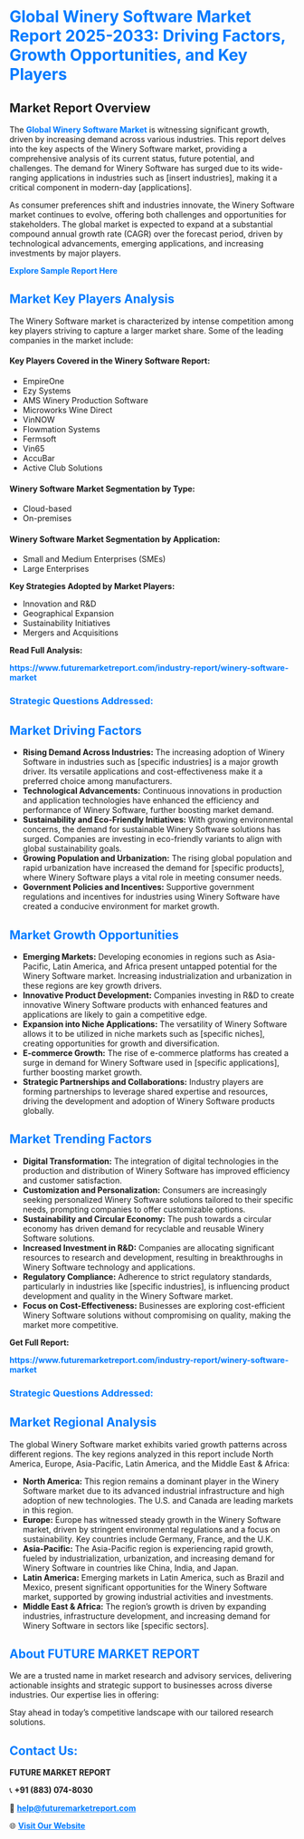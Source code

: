 <h1 style="color: #007BFF;">Global Winery Software Market Report 2025-2033: Driving Factors, Growth Opportunities, and Key Players</h1>

<section id="overview">
<h2>Market Report Overview</h2>
<p>The <a href="https://www.futuremarketreport.com/industry-report/winery-software-market" style="color: #007BFF; text-decoration: none;"><strong>Global Winery Software Market</strong></a> is witnessing significant growth, driven by increasing demand across various industries. This report delves into the key aspects of the Winery Software market, providing a comprehensive analysis of its current status, future potential, and challenges. The demand for Winery Software has surged due to its wide-ranging applications in industries such as [insert industries], making it a critical component in modern-day [applications].</p>
<p>As consumer preferences shift and industries innovate, the Winery Software market continues to evolve, offering both challenges and opportunities for stakeholders. The global market is expected to expand at a substantial compound annual growth rate (CAGR) over the forecast period, driven by technological advancements, emerging applications, and increasing investments by major players.</p>
</section>

<section id="overview">
<p><a href="https://www.futuremarketreport.com/request-sample/reportId=106420" style="color: #007BFF; text-decoration: none;"><strong>Explore Sample Report Here</strong></a></p>
</section>

<section id="key-players">
<h2 style="color: #007BFF;">Market Key Players Analysis</h2>
<p>The Winery Software market is characterized by intense competition among key players striving to capture a larger market share. Some of the leading companies in the market include:</p>
<h4>Key Players Covered in the Winery Software Report:</h4>
<ul><li>EmpireOne</li><li>Ezy Systems</li><li>AMS Winery Production Software</li><li>Microworks Wine Direct</li><li>VinNOW</li><li>Flowmation Systems</li><li>Fermsoft</li><li>Vin65</li><li>AccuBar</li><li>Active Club Solutions</li></ul>
<h4>Winery Software Market Segmentation by Type:</h4>
<ul><li>Cloud-based</li><li>On-premises</li></ul>

<h4>Winery Software Market Segmentation by Application:</h4>
<ul><li>Small and Medium Enterprises (SMEs)</li><li>Large Enterprises</li></ul>
<p><strong>Key Strategies Adopted by Market Players:</strong></p>
<ul>
<li>Innovation and R&D</li>
<li>Geographical Expansion</li>
<li>Sustainability Initiatives</li>
<li>Mergers and Acquisitions</li>
</ul>
</section>

<section>
<p><strong>Read Full Analysis: </strong></p><a href="https://www.futuremarketreport.com/industry-report/winery-software-market" style="color: #007BFF; text-decoration: none;"><strong>https://www.futuremarketreport.com/industry-report/winery-software-market</strong></a>
<h3 style="color: #007BFF;">Strategic Questions Addressed:</h3>
</section>

<section id="driving-factors">
<h2 style="color: #007BFF;">Market Driving Factors</h2>
<ul>
<li><strong>Rising Demand Across Industries:</strong> The increasing adoption of Winery Software in industries such as [specific industries] is a major growth driver. Its versatile applications and cost-effectiveness make it a preferred choice among manufacturers.</li>
<li><strong>Technological Advancements:</strong> Continuous innovations in production and application technologies have enhanced the efficiency and performance of Winery Software, further boosting market demand.</li>
<li><strong>Sustainability and Eco-Friendly Initiatives:</strong> With growing environmental concerns, the demand for sustainable Winery Software solutions has surged. Companies are investing in eco-friendly variants to align with global sustainability goals.</li>
<li><strong>Growing Population and Urbanization:</strong> The rising global population and rapid urbanization have increased the demand for [specific products], where Winery Software plays a vital role in meeting consumer needs.</li>
<li><strong>Government Policies and Incentives:</strong> Supportive government regulations and incentives for industries using Winery Software have created a conducive environment for market growth.</li>
</ul>
</section>

<section id="growth-opportunities">
<h2 style="color: #007BFF;">Market Growth Opportunities</h2>
<ul>
<li><strong>Emerging Markets:</strong> Developing economies in regions such as Asia-Pacific, Latin America, and Africa present untapped potential for the Winery Software market. Increasing industrialization and urbanization in these regions are key growth drivers.</li>
<li><strong>Innovative Product Development:</strong> Companies investing in R&D to create innovative Winery Software products with enhanced features and applications are likely to gain a competitive edge.</li>
<li><strong>Expansion into Niche Applications:</strong> The versatility of Winery Software allows it to be utilized in niche markets such as [specific niches], creating opportunities for growth and diversification.</li>
<li><strong>E-commerce Growth:</strong> The rise of e-commerce platforms has created a surge in demand for Winery Software used in [specific applications], further boosting market growth.</li>
<li><strong>Strategic Partnerships and Collaborations:</strong> Industry players are forming partnerships to leverage shared expertise and resources, driving the development and adoption of Winery Software products globally.</li>
</ul>
</section>

<section id="trending-factors">
<h2 style="color: #007BFF;">Market Trending Factors</h2>
<ul>
<li><strong>Digital Transformation:</strong> The integration of digital technologies in the production and distribution of Winery Software has improved efficiency and customer satisfaction.</li>
<li><strong>Customization and Personalization:</strong> Consumers are increasingly seeking personalized Winery Software solutions tailored to their specific needs, prompting companies to offer customizable options.</li>
<li><strong>Sustainability and Circular Economy:</strong> The push towards a circular economy has driven demand for recyclable and reusable Winery Software solutions.</li>
<li><strong>Increased Investment in R&D:</strong> Companies are allocating significant resources to research and development, resulting in breakthroughs in Winery Software technology and applications.</li>
<li><strong>Regulatory Compliance:</strong> Adherence to strict regulatory standards, particularly in industries like [specific industries], is influencing product development and quality in the Winery Software market.</li>
<li><strong>Focus on Cost-Effectiveness:</strong> Businesses are exploring cost-efficient Winery Software solutions without compromising on quality, making the market more competitive.</li>
</ul>
</section>

<section>
<p><strong>Get Full Report: </strong></p><a href="https://www.futuremarketreport.com/industry-report/winery-software-market" style="color: #007BFF; text-decoration: none;"><strong>https://www.futuremarketreport.com/industry-report/winery-software-market</strong></a>
<h3 style="color: #007BFF;">Strategic Questions Addressed:</h3>
</section>


<section id="regional-analysis">
<h2 style="color: #007BFF;">Market Regional Analysis</h2>
<p>The global Winery Software market exhibits varied growth patterns across different regions. The key regions analyzed in this report include North America, Europe, Asia-Pacific, Latin America, and the Middle East & Africa:</p>
<ul>
<li><strong>North America:</strong> This region remains a dominant player in the Winery Software market due to its advanced industrial infrastructure and high adoption of new technologies. The U.S. and Canada are leading markets in this region.</li>
<li><strong>Europe:</strong> Europe has witnessed steady growth in the Winery Software market, driven by stringent environmental regulations and a focus on sustainability. Key countries include Germany, France, and the U.K.</li>
<li><strong>Asia-Pacific:</strong> The Asia-Pacific region is experiencing rapid growth, fueled by industrialization, urbanization, and increasing demand for Winery Software in countries like China, India, and Japan.</li>
<li><strong>Latin America:</strong> Emerging markets in Latin America, such as Brazil and Mexico, present significant opportunities for the Winery Software market, supported by growing industrial activities and investments.</li>
<li><strong>Middle East & Africa:</strong> The region’s growth is driven by expanding industries, infrastructure development, and increasing demand for Winery Software in sectors like [specific sectors].</li>
</ul>
</section>

<footer>
<h2 style="color: #007BFF;">About FUTURE MARKET REPORT</h2>
<p>We are a trusted name in market research and advisory services, delivering actionable insights and strategic support to businesses across diverse industries. Our expertise lies in offering:</p>

<p>Stay ahead in today’s competitive landscape with our tailored research solutions.</p>

<h2 style="color: #007BFF;">Contact Us:</h2>
<p><strong>FUTURE MARKET REPORT</strong></p>
<p>📞 <strong>+91 (883) 074-8030</strong></p>
<p>📧 <strong><a href="mailto:help@futuremarketreport.com" style="color: #007BFF;">help@futuremarketreport.com</a></strong></p>
<p>🌐 <strong><a href="https://www.futuremarketreport.com/" style="color: #007BFF;">Visit Our Website</a></strong></p>
</footer>